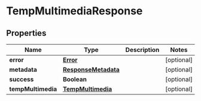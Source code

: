 
# TempMultimediaResponse

## Properties
Name | Type | Description | Notes
------------ | ------------- | ------------- | -------------
**error** | [**Error**](Error.md) |  |  [optional]
**metadata** | [**ResponseMetadata**](ResponseMetadata.md) |  |  [optional]
**success** | **Boolean** |  |  [optional]
**tempMultimedia** | [**TempMultimedia**](TempMultimedia.md) |  |  [optional]



